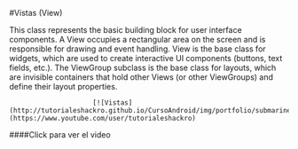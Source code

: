 
#Vistas (View)


This class represents the basic building block for user interface components. A View occupies a rectangular area on the screen and is responsible for drawing and event handling. View is the base class for widgets, which are used to create interactive UI components (buttons, text fields, etc.). The ViewGroup subclass is the base class for layouts, which are invisible containers that hold other Views (or other ViewGroups) and define their layout properties.




                         [![Vistas](http://tutorialeshackro.github.io/CursoAndroid/img/portfolio/submarine.png)](https://www.youtube.com/user/tutorialeshackro)
                         
####Click para ver el video



